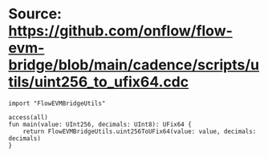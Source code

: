 # Source: https://github.com/onflow/flow-evm-bridge/blob/main/cadence/scripts/utils/uint256_to_ufix64.cdc

```
import "FlowEVMBridgeUtils"

access(all)
fun main(value: UInt256, decimals: UInt8): UFix64 {
    return FlowEVMBridgeUtils.uint256ToUFix64(value: value, decimals: decimals)
}

```